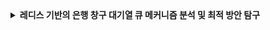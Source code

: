 <details>
<summary><b>레디스 기반의 은행 창구 대기열 큐 메커니즘 분석 및 최적 방안 탐구</b></summary>


# 개요 

대기열 큐를 구현하는 방식으로 두 가지 메커니즘을 고려해볼 수 있다. 첫 번째는 은행 창구 방식이고 두 번째는 놀이 공원 방식이다. 은행 창구 방식은 한 명이 처리열에서 빠져나가면 한 명이 대기열에 들어오는 방식이며, 놀이 공원 방식은 일정 시간 동안 n명을 들여보내고 m 시간이 지나면 자동으로 빠져나가는 방식이다.


### 은행 창구 방식

은행 창구 방식은 실제 은행 창구에서 사람들이 줄을 서서 기다리는 것과 유사하다. 이 방식에서는 한 명이 처리열에서 빠져나갈 때마다 대기열에서 한 명이 들어온다. 이를 통해 현재 처리 중인 인원 수를 정확히 카운팅하는 것이 중요하다. 예를 들어, 은행 창구 방식에서는 다음과 같은 로직이 필요하다:

- **변수 정의**:
  - n: 현재 처리 중인 사람 수
  - m: 대기열에서 기다리는 사람 수

- **처리 로직**:
  1. 한 명이 처리열에서 빠져나가면(n--), 대기열에서 한 명이 처리열로 이동(m--, n++).
  2. 이를 통해 전체 서버의 가용량 대비 현재 몇 명을 수용할 수 있는지 파악.

- **예시**:
  - 현재 처리 중인 인원이 5명(n=5)이고, 대기열에 10명(m=10)이 있다면:
    1. 한 명이 처리 완료되면(n=4).
    2. 대기열에서 한 명이 처리열로 이동(m=9, n=5).

### 놀이 공원 방식

놀이 공원 방식은 놀이 공원의 특정 놀이기구에 사람들이 일정 시간 동안 타고 있다가, 일정 시간이 지나면 자동으로 빠져나가는 것과 유사하다. 이 방식에서는 일정 시간 동안 n명을 들여보내고, m 시간이 지나면 자동으로 빠져나가게 된다. 

- **변수 정의**:
  - n: 일정 시간에 입장한 사람 수
  - m: 일정 시간 후 자동으로 빠져나가는 시간

- **처리 로직**:
  1. 일정 시간마다 n명을 들여보낸다.
  2. m 시간이 지나면, 해당 유저들은 자동으로 빠져나가며 새로운 사이클이 시작된다.

- **예시**:
  - 30분마다 20명(n=20)이 입장하고, 60분(m=60)이 지나면 자동으로 퇴장.
  - 예를 들어, 9:00에 20명이 입장하면 9:30에 다시 20명이 입장하지만, 9:00에 입장한 20명은 10:00에 퇴장.

이와 같이, 은행 창구 방식과 놀이 공원 방식은 각각의 특징과 처리 방식을 가지고 있다. 

본 글의 목적은 **`은행 창구 방식`** 에서의 다양한 구현 방식을 탐구하고, 그 장단점들을 분석하여 최적의 방법을 모색하는 것이다. 


# 0. 공통: 대기 토큰을 Sorted Set으로 관리

## 아키텍처 

![image](./documents/architecture/queue/공통%20부분_%20대기%20토큰을%20Sorted%20Set으로%20관리.png)


## 프로세스
1. 다수의 유저가 동시에 요청을 보낸다.
2. 각 유저를 토큰화하여 Redis Sorted Set에 저장한다.



# 1. 활성 토큰을 상태로 관리하는 방식

## 아키텍처

![image](./documents/architecture/queue/활성%20토큰을%20상태로%20관리하는%20방식.png)

## 프로세스

1. 다수의 유저가 동시에 요청을 보낸다.
2. 개별 건에 대해서, Active 유저를 key-value 저장소에서 전체 조회하여 현재 활성화 할 수 있는 유저 수를 계수한다. O(N)
3. 활성화가 가능한 경우
    - a. 해당 유저를 Active 상태를 포함하여 토큰화한다. (e.g. active-xxxxx)
    - b. 해당 토큰을 key-value 저장소에 저장한다. O(1)
4. 활성화가 불가능한 경우
    - a. 해당 유저를 Waiting 상태를 포함하여 토큰화한다. (e.g. waiting-xxxxx)
    - b. 해당 토큰을 Sorted Set에 저장한다. O(logN)

## 장점
- 로직이 아주 심플하다.
- 별도의 스케줄링 작업이 필요하지 않다.

## 단점

- 로직의 결합도가 너무 높다: 확장에 유연할까? 부하 분산이 쉬울까?
- 대기열 인입 요청은 본 시스템 중 부하가 가장 큰 구간이다. 해당 구간에서 너무 많은 작업을 하므로 부하가 예상된다. (key-value 저장소에서 전체 조회시 O(N))


# 2. 활성 토큰을 별도의 토큰으로 분리하는 방식 1: Hashset과 스케줄링을 이용한 카운트

## 아키텍처

![image](./documents/architecture/queue/활성%20토큰을%20별도의%20토큰으로%20분리하는%20방식%201_%20Hashset과%20스케줄링을%20이용한%20카운트.png)

## 프로세스

### 로직 1

1. 다수의 유저가 동시에 요청을 보낸다.
2. 각 유저를 토큰화하여 Redis Sorted Set에 저장한다. O(logN)


### 로직 2

스케줄링으로 다음과 같은 스텝을 반복한다.

1. 활성 토큰 개수를 Set size를 조회하여 확인한다. O(1)
2. 활성 토큰 개수가 임계치 미만인 경우, 즉 수용 가능한 경우
    - a. 해당 개수 만큼 대기 토큰에서 인입 순으로 가져온다. O(logN + M: N은 sorted set의 크기, M은 가져오는 요수의 수)
    - b. 가져온 대기 토큰을 활성 토큰으로 변환한다.
    - c. 변환한 활성 토큰을 Set에 저장한다. O(logN)
    - d. 변환한 활성 토큰을 만료 시간 및 기타 메타 정보를 value로 설정하여 HashSet에 저장한다.
    - e. 해당하는 대기 토큰을 Sorted Set에서 제거한다. O(logN)  
3. 활성 토큰 개수가 임계치 이상인 경우, 즉 수용 불가한 경우
    - a. 아무런 작업을 수행하지 않는다.

### 로직 3

스케줄링으로 다음과 같은 스텝을 반복한다.

1. HashSet을 전체 조회한다. O(N)
2. 조회한 토큰 중 만료 시간이 지난 활성 토큰을 확인한다.
3. 만료 시간이 지난 활성 토큰에 대해서, hashset에서 제거한다. O(1)
4. 만료 시간이 지난 활성 토큰에 대해서, Set에서 제거한다. O(1)



## 장점

- 로직이 분산되어 확장에 용이하다.
- 유저의 대기열 인입 요청에서 부하를 감당하기 수월하다.

## 단점

- Set, HashSet, 두 개의 스케줄링 -> 관리 포인트가 많다.
- HashSet 전체 조회 -> O(N)의 복잡도를 가진다. (단, 비동기 작업이므로 부하 감당은 가능하다.)



# 3. 활성 토큰을 별도의 토큰으로 분리하는 방식 2: Counter와 Redis keyspace notification을 이용한 카운트

## 아키텍처 

![image](./documents/architecture/queue/활성%20토큰을%20별도의%20토큰으로%20분리하는%20방식%202_%20Counter와%20Redis%20keyspace%20notification을%20이용한%20카운트.png)


## 프로세스

### 로직 1

1. 다수의 유저가 동시에 요청을 보낸다.
2. 각 유저를 토큰화하여 Redis Sorted Set에 저장한다. O(logN)



### 로직 2

스케줄링으로 다음과 같은 스텝을 반복한다.

1. 활성 토큰 개수를 Counter로 조회하여 확인한다. O(1)
2. 활성 토큰 개수가 임계치 미만인 경우, 즉 수용 가능한 경우
    - a. 해당 개수 만큼 대기 토큰에서 인입 순으로 가져온다. O(logN + M: N은 sorted set의 크기, M은 가져오는 요수의 수)
    - b. 가져온 대기 토큰을 활성 토큰으로 변환한다. 
    - c. 변환한 활성 토큰을 key-value 저장소에 TTL과 함께 저장한다. O(1)
    - d. 저장한 개수를 카운터에 기록한다. O(1)
    - e. 해당하는 대기 토큰을 Sorted Set에서 제거한다.  O(logN)
3. 활성 토큰 개수가 임계치 이상인 경우, 즉 수용 불가한 경우
    - a. 아무런 작업을 수행하지 않는다.



### 로직 3

레디스의 keyspace notification을 이용하여 만료 시간이 지난 활성 토큰을 확인한다.

1. 레디스는 key-value 저장소 요소 중 만료 이벤트를 keyspace notification으로 발행한다. O(1)
2. 어플리케이션은 keyspace notification을 구독하여 만료 이벤트를 수신한다. O(1)
3. 만료 이벤트를 수신하고 카운터 변수를 -1을 하여 계수 현황을 동기화한다. O(1)


## 장점

- 로직이 분산되어 확장에 용이하다.
- 유저의 대기열 인입 요청에서 부하를 감당하기 수월하다.


## 단점
- 카운터라는 별도의 관리 포인트가 생긴다.
- keyspace notification을 이용한 만료 이벤트 수신에서 유실 문제가 있다. 레디스의 keyspace notification은 `at least once`와 같은 유실 방지 정책을 지원하지 않아 메시지의 필연적 도달을 보장하지 않는다.



# 4. 활성 토큰을 별도의 토큰으로 분리하는 방식 3: Counter와 kafka pub/sub 이용한 카운트

## 아키텍처 

![image](./documents/architecture/queue/활성%20토큰을%20별도의%20토큰으로%20분리하는%20방식%203_%20Counter와%20kafka%20pub.png)

## 프로세스 

### 로직 1

다음과 같은 로직을 WaitingQueueService가 수행한다. 

1. 다수의 유저가 동시에 요청을 보낸다.
2. 각 유저를 토큰화하여 Redis Sorted Set에 저장한다. O(logN)
3. 저장한 토큰을 Kafka로 발행한다. O(1)



### 로직 2

다음과 같은 로직을 ActiveQueueService가 수행한다. 

1. Kafka로부터 토큰을 수신한다. O(1)
2. 활성 토큰 개수를 Counter로 조회하여 확인한다. O(1)
3. 활성 토큰 개수가 임계치 미만인 경우, 즉 수용 가능한 경우
    - a. 가장 최신의 토큰을 가져온다. O(1)
    - b. 가져온 대기 토큰을 활성 토큰으로 변환한다. 
    - c. 변환한 활성 토큰을 key-value 저장소에 TTL과 함께 저장한다. O(1)
    - d. 저장한 개수를 카운터에 기록한다. O(1)
    - e. TTL 값을 카프카로 발행한다. O(1)



### 로직 3 

다음과 같은 로직을 ExpirationService가 수행한다.

1. Kafka로부터 TTL 값을 수신한다. O(1)
2. TTL 값을 현재 시점 대비 계산하여 만료 여부를 확인한다.
3. 만료 시간이 된 경우 
   - a. 카운터를 1 차감하여 동기화한다. O(1)
   - b. 카프카에 ACK로 응답하여 다음 메시지를 수신할 수 있도록 한다. 
4. 만료 시간이 아닌 경우
   - a. 카프카에 NACK로 응답하여 다음 메시지를 수신하지 않도록 한다.



## 추가 개선 

이 방식에서 조금 꺼림칙한 부분은 로직 3에서 Kafka를 다루는 방식이다. ACK를 주기 전까지는 계속 retry가 반복되며, Kafka에는 계속 이벤트들이 쌓이게 된다. Kafka는 고가용성의 메시지 큐(MQ)인데, 이 용도에 맞게 Kafka가 사용되는 것인가에 대한 의문이 생긴다.

기존의 문제를 해결하는 그 목적 자체를 달성하면서도 이 문제를 개선해볼 수 있을까? 

레디스를 사용해보면 어떨까? 다음과 같은 개선 방안을 탐구해보자. 

### 개선 방안: Redis 활용

1. **TTL 정보 저장**:
   - TTL 정보를 Redis의 SortedSet에 저장한다. SortedSet은 자동으로 rank로 정렬되기 때문에 가장 앞의 요소를 쉽게 가져올 수 있다.
   - 이는 Kafka가 순서를 보장함으로써 기존 방식에서 맨 먼저 발행된 이벤트, 즉 TTL이 가장 빠른 이벤트를 컨슘하는 것과 동일한 효과를 낸다.

2. **소비 메커니즘**:
   - Kafka 대신 스케줄러를 사용하여 Redis SortedSet을 폴링한다. Kafka에서의 컨슘 메커니즘도 결국 폴링이기 때문에, 이를 어플리케이션에서 구현하는 방식으로 해석할 수 있다.


가능할 것 같다! 

정리해보면 구체적인 구현 방안은 다음과 같다. 


- **ActiveQueueService**:
  - 활성 토큰에 대한 정보를 Kafka에 발행하는 대신, Redis에 만료 SortedSet을 만들어 해당 SortedSet에 저장한다. 이때 TTL 기준으로 정렬되도록 한다.
  
- **ExpirationService**:
  - Redis SortedSet을 폴링하여 만료된 TTL을 확인한다.
  - TTL이 만료된 토큰을 받아서 만료된 값에 따라 카운터 값을 동기화한다.
  - SortedSet 조회는 맨 앞의 요소를 가져오므로 O(1)로 수행할 수 있다. 만약 조회할 요소의 개수가 늘어난다면 조회 개수를 동적으로 조정해도 될 것이다.


결론적으로, Kafka를 사용할 때와 메커니즘 자체는 동일하지만, 보다 적절하게 문제를 해결할 수 있는 방식이다. 다만, 이 방식에서는 Sorted Set에서 만료된 값을 지워주어야 하므로, 멀티 인스턴스 환경에서 동시 스케줄링 작동 시 동시성 이슈가 발생할 수 있음을 고려하여 로직을 구현해야 한다.

이렇게 Redis의 SortedSet을 활용하여 보다 TTL 처리와 카운터 동기화를 O(1)로 해결할 수 있다.


### 최종 아키텍처 

![image](./documents/architecture/queue/활성%20토큰을%20별도의%20토큰으로%20분리하는%20방식%203%20refactored_%20Counter와%20kafka%20pub.png)


</details>
